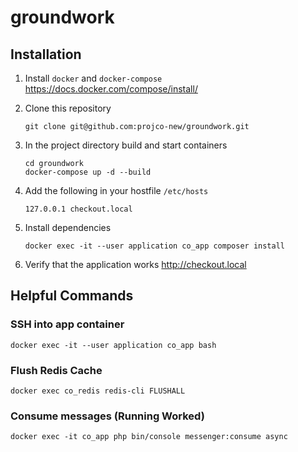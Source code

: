 # groundwork


## Installation
 1. Install `docker` and `docker-compose` https://docs.docker.com/compose/install/
 2. Clone this repository
    ```
    git clone git@github.com:projco-new/groundwork.git
    ```
 3. In the project directory build and start containers
     ```
     cd groundwork 
     docker-compose up -d --build
     ```
    
 4. Add the following in your hostfile `/etc/hosts`
    ```
    127.0.0.1 checkout.local
    ```
 5. Install dependencies
    ```
    docker exec -it --user application co_app composer install
    ```
 6. Verify that the application works http://checkout.local

## Helpful Commands
### SSH into app container
```
docker exec -it --user application co_app bash
```
### Flush Redis Cache
```
docker exec co_redis redis-cli FLUSHALL
```
### Consume messages (Running Worked)
```
docker exec -it co_app php bin/console messenger:consume async
```
